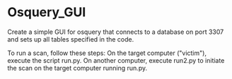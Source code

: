 # Osquery_GUI
Create a simple GUI for osquery that connects to a database on port 3307 and sets up all tables specified in the code.

To run a scan, follow these steps:
On the target computer ("victim"), execute the script run.py.
On another computer, execute run2.py to initiate the scan on the target computer running run.py.

